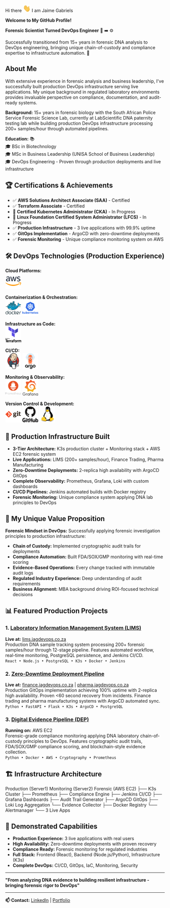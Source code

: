 Hi there <img alt="Waving hand emoji" src="https://github.com/nelsonwenner/nelsonwenner/blob/master/waving-hand-emoji-animated.gif?raw=true" width="24px" height="24px"> I am Jaime Gabriels

**Welcome to My GitHub Profile!**

**Forensic Scientist Turned DevOps Engineer** 🔬 ➡️ ⚙️

Successfully transitioned from 15+ years in forensic DNA analysis to DevOps engineering, bringing unique chain-of-custody and compliance expertise to infrastructure automation. 🚀

## About Me

With extensive experience in forensic analysis and business leadership, I've successfully built production DevOps infrastructure serving live applications. My unique background in regulated laboratory environments provides invaluable perspective on compliance, documentation, and audit-ready systems.

**Background:** 15+ years in forensic biology with the South African Police Service Forensic Science Lab, currently at LabScientific DNA paternity testing lab while building production DevOps infrastructure processing 200+ samples/hour through automated pipelines.

**Education:** 📚  
🎓 BSc in Biotechnology  
🎓 MSc in Business Leadership (UNISA School of Business Leadership)  
🎓 DevOps Engineering - Proven through production deployments and live infrastructure

## 🏆 Certifications & Achievements

- ✅ **AWS Solutions Architect Associate (SAA)** - Certified
- ✅ **Terraform Associate** - Certified
- 🔄 **Certified Kubernetes Administrator (CKA)** - In Progress
- 🔄 **Linux Foundation Certified System Administrator (LFCS)** - In Progress
- ✅ **Production Infrastructure** - 3 live applications with 99.9% uptime
- ✅ **GitOps Implementation** - ArgoCD with zero-downtime deployments
- ✅ **Forensic Monitoring** - Unique compliance monitoring system on AWS

## 🛠️ DevOps Technologies (Production Experience)

**Cloud Platforms:**  
<img src="https://github.com/devicons/devicon/blob/master/icons/amazonwebservices/amazonwebservices-original-wordmark.svg" alt="AWS" width="50" height="50"/>

**Containerization & Orchestration:**  
<img src="https://github.com/devicons/devicon/blob/master/icons/docker/docker-original-wordmark.svg" alt="Docker" width="50" height="50"/> <img src="https://github.com/devicons/devicon/blob/master/icons/kubernetes/kubernetes-plain-wordmark.svg" alt="Kubernetes" width="50" height="50"/>

**Infrastructure as Code:**  
<img src="https://github.com/devicons/devicon/blob/master/icons/terraform/terraform-original-wordmark.svg" alt="Terraform" width="50" height="50"/>

**CI/CD:**  
<img src="https://github.com/devicons/devicon/blob/master/icons/jenkins/jenkins-original.svg" alt="Jenkins" width="50" height="50"/> <img src="https://github.com/devicons/devicon/blob/master/icons/argocd/argocd-original-wordmark.svg" alt="ArgoCD" width="50" height="50"/>

**Monitoring & Observability:**  
<img src="https://github.com/devicons/devicon/blob/master/icons/prometheus/prometheus-original-wordmark.svg" alt="Prometheus" width="50" height="50"/> <img src="https://github.com/devicons/devicon/blob/master/icons/grafana/grafana-original-wordmark.svg" alt="Grafana" width="50" height="50"/>

**Version Control & Development:**  
<img src="https://github.com/devicons/devicon/blob/master/icons/git/git-original-wordmark.svg" alt="Git" width="50" height="50"/> <img src="https://github.com/devicons/devicon/blob/master/icons/github/github-original-wordmark.svg" alt="GitHub" width="50" height="50"/> <img src="https://github.com/devicons/devicon/blob/master/icons/linux/linux-original.svg" alt="Linux" width="50" height="50"/>

## 🎯 Production Infrastructure Built

- **3-Tier Architecture:** K3s production cluster + Monitoring stack + AWS EC2 forensic system
- **Live Applications:** LIMS (200+ samples/hour), Finance Trading, Pharma Manufacturing
- **Zero-Downtime Deployments:** 2-replica high availability with ArgoCD GitOps
- **Complete Observability:** Prometheus, Grafana, Loki with custom dashboards
- **CI/CD Pipelines:** Jenkins automated builds with Docker registry
- **Forensic Monitoring:** Unique compliance system applying DNA lab principles to DevOps

## 🔬 My Unique Value Proposition

**Forensic Mindset in DevOps:** Successfully applying forensic investigation principles to production infrastructure:
- **Chain of Custody:** Implemented cryptographic audit trails for deployments
- **Compliance Automation:** Built FDA/SOX/GMP monitoring with real-time scoring
- **Evidence-Based Operations:** Every change tracked with immutable audit logs
- **Regulated Industry Experience:** Deep understanding of audit requirements
- **Business Alignment:** MBA background driving ROI-focused technical decisions

## 📊 Featured Production Projects

### **1. [Laboratory Information Management System (LIMS)](https://github.com/GABRIELS562/JAG-LABSCIENTIFIC-DNA)**
**Live at:** [lims.jagdevops.co.za](https://lims.jagdevops.co.za)  
Production DNA sample tracking system processing 200+ forensic samples/hour through 12-stage pipeline. Features automated workflow, real-time monitoring, PostgreSQL persistence, and Jenkins CI/CD.  
`React • Node.js • PostgreSQL • K3s • Docker • Jenkins`

### **2. [Zero-Downtime Deployment Pipeline](https://github.com/GABRIELS562/zero-downtime-pipeline)**
**Live at:** [finance.jagdevops.co.za](https://finance.jagdevops.co.za) | [pharma.jagdevops.co.za](https://pharma.jagdevops.co.za)  
Production GitOps implementation achieving 100% uptime with 2-replica high availability. Proven <60 second recovery from incidents. Finance trading and pharma manufacturing systems with ArgoCD automated sync.  
`Python • FastAPI • Flask • K3s • ArgoCD • PostgreSQL`

### **3. [Digital Evidence Pipeline (DEP)](https://github.com/GABRIELS562/digital-evidence-pipeline)**
**Running on:** AWS EC2  
Forensic-grade compliance monitoring applying DNA laboratory chain-of-custody principles to DevOps. Features cryptographic audit trails, FDA/SOX/GMP compliance scoring, and blockchain-style evidence collection.  
`Python • Docker • AWS • Cryptography • Prometheus`

## 🏗️ Infrastructure Architecture
Production (Server1)          Monitoring (Server2)         Forensic (AWS EC2)
├── K3s Cluster              ├── Prometheus              ├── Compliance Engine
├── Jenkins CI/CD            ├── Grafana Dashboards      ├── Audit Trail Generator
├── ArgoCD GitOps           ├── Loki Log Aggregation    └── Evidence Collector
├── Docker Registry         └── Alertmanager
└── 3 Live Apps

## 🌟 Demonstrated Capabilities

- **Production Experience:** 3 live applications with real users
- **High Availability:** Zero-downtime deployments with proven recovery
- **Compliance Ready:** Forensic monitoring for regulated industries
- **Full Stack:** Frontend (React), Backend (Node.js/Python), Infrastructure (K3s)
- **Complete DevOps:** CI/CD, GitOps, IaC, Monitoring, Security

---

**"From analyzing DNA evidence to building resilient infrastructure - bringing forensic rigor to DevOps"**

---

**📫 Contact:** [LinkedIn](https://linkedin.com/in/jaimegabriels) | [Portfolio](https://jagdevops.com)
